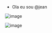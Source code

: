 - Ola eu sou @jean



![image](https://github.com/j3aneliezer/j3aneliezer/assets/148767138/8f68ed1a-1c09-4ce2-a1f6-27306852113c)

![image](https://github.com/j3aneliezer/j3aneliezer/assets/148767138/f1b6cd30-8b3e-4e99-9044-7987d756c897)



















